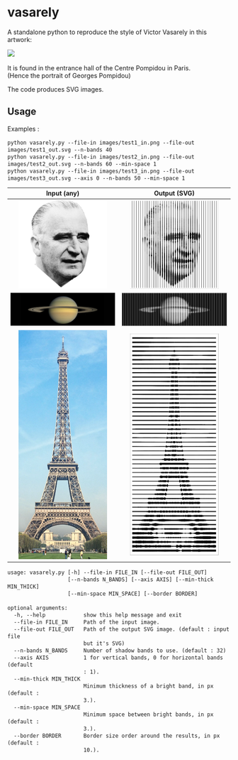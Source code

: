 # vasarely

A standalone python to reproduce the style of Victor Vasarely in this artwork:

<img src="http://golem13.fr/wp-content/uploads/2019/02/Vasarely-expo-CentrePoimpidou.jpg" height="250">

It is found in the entrance hall of the Centre Pompidou in Paris.  
(Hence the portrait of Georges Pompidou)

The code produces SVG images.

## Usage

Examples :
```
python vasarely.py --file-in images/test1_in.png --file-out images/test1_out.svg --n-bands 40
python vasarely.py --file-in images/test2_in.png --file-out images/test2_out.svg --n-bands 60 --min-space 1
python vasarely.py --file-in images/test3_in.png --file-out images/test3_out.svg --axis 0 --n-bands 50 --min-space 1
```
Input (any) | Output (SVG)
:---: | :---:
<img src="images/test1_in.png" width="200">| <img src="images/test1_out.png" width="200">
<img src="images/test2_in.png" width="350">| <img src="images/test2_out.png" width="350">
<img src="images/test3_in.png" width="200">| <img src="images/test3_out.png" width="200">


```
usage: vasarely.py [-h] --file-in FILE_IN [--file-out FILE_OUT]
                   [--n-bands N_BANDS] [--axis AXIS] [--min-thick MIN_THICK]
                   [--min-space MIN_SPACE] [--border BORDER]

optional arguments:
  -h, --help            show this help message and exit
  --file-in FILE_IN     Path of the input image.
  --file-out FILE_OUT   Path of the output SVG image. (default : input file
                        but it's SVG)
  --n-bands N_BANDS     Number of shadow bands to use. (default : 32)
  --axis AXIS           1 for vertical bands, 0 for horizontal bands (default
                        : 1).
  --min-thick MIN_THICK
                        Minimum thickness of a bright band, in px (default :
                        3.).
  --min-space MIN_SPACE
                        Minimum space between bright bands, in px (default :
                        3.).
  --border BORDER       Border size order around the results, in px (default :
                        10.).
```
